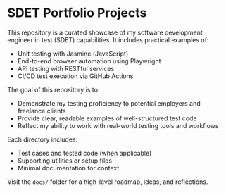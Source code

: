 # SDET Portfolio Projects

This repository is a curated showcase of my software development engineer in test (SDET) capabilities. It includes practical examples of:

- Unit testing with Jasmine (JavaScript)
- End-to-end browser automation using Playwright
- API testing with RESTful services
- CI/CD test execution via GitHub Actions

The goal of this repository is to:

- Demonstrate my testing proficiency to potential employers and freelance clients
- Provide clear, readable examples of well-structured test code
- Reflect my ability to work with real-world testing tools and workflows

Each directory includes:

- Test cases and tested code (when applicable)
- Supporting utilities or setup files
- Minimal documentation for context

Visit the `docs/` folder for a high-level roadmap, ideas, and reflections.
